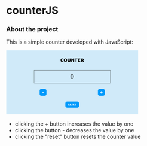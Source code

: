 # counterJS

<h3> About the project </h3>
<p> This is a simple counter developed with JavaScript:</p>
<img src="assets/img/counter.png" width="70%"/>
<ul>
  <li> clicking the + button increases the value by one </li>
  <li> clicking the button - decreases the value by one</li>
  <li>clicking the "reset" button resets the counter value </li>
  </ul>
  
  
 
